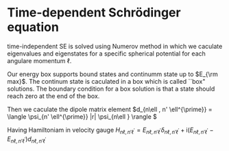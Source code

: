 # Time-dependent Schrödinger equation 
time-independent SE is solved using Numerov method in which we caculate eigenvalues and eigenstates for a specific spherical potential for each angulare momentum $\ell$.



Our energy box supports bound states and continumm state up to $E_{\rm max}$. The continum state is caculated in a box which is called ``box" solutions. The boundary condition for a box solution is that a state should reach zero at the end of the box.



Then we caculate the dipole matrix element $d_{n\ell ,  n' \ell^{\prime}} = \langle \psi_{n' \ell^{\prime}} |r| \psi_{n\ell } \rangle $


Having Hamiltoniam in velocity gauge 
$H_{n\ell ,  n' \ell^{\prime}} = E_{n\ell ,  n' \ell^{\prime}} \delta_{n\ell ,  n' \ell^{\prime}} + \mathrm{i} (E_{n\ell ,  n' \ell^{\prime}} - E_{n\ell ,  n' \ell^{\prime}}) d_{n\ell ,  n' \ell^{\prime}}$
